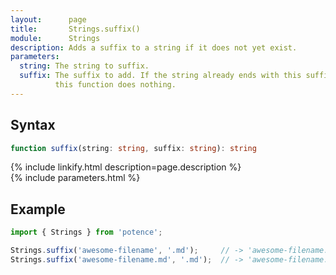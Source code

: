```yaml
---
layout:      page
title:       Strings.suffix()
module:      Strings
description: Adds a suffix to a string if it does not yet exist.
parameters:
  string: The string to suffix.
  suffix: The suffix to add. If the string already ends with this suffix,
          this function does nothing.
---
```

## Syntax

```ts
function suffix(string: string, suffix: string): string
```

<div class="description">{% include linkify.html description=page.description %}</div>
{% include parameters.html %}

## Example

```ts
import { Strings } from 'potence';

Strings.suffix('awesome-filename', '.md');     // -> 'awesome-filename.md'
Strings.suffix('awesome-filename.md', '.md');  // -> 'awesome-filename.md'
```
